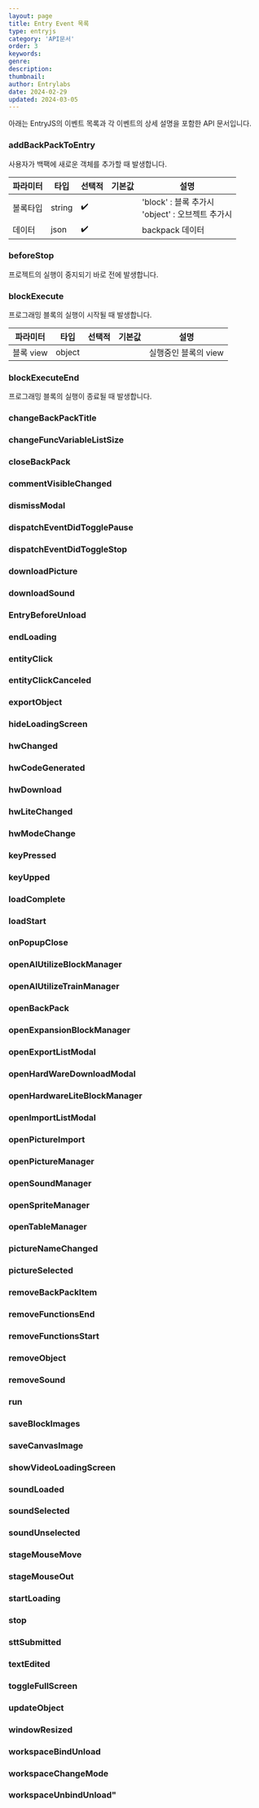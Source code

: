 ```yaml
---
layout: page
title: Entry Event 목록
type: entryjs
category: 'API문서'
order: 3
keywords: 
genre: 
description: 
thumbnail: 
author: Entrylabs
date: 2024-02-29
updated: 2024-03-05
---
```


아래는 EntryJS의 이벤트 목록과 각 이벤트의 상세 설명을 포함한 API 문서입니다.

### addBackPackToEntry
사용자가 백팩에 새로운 객체를 추가할 때 발생합니다.

|파라미터|타입|선택적|기본값|설명|
|---|---|---|---|---|
|볼록타입|string|✔️||'block' : 블록 추가시 <br /> 'object' : 오브젝트 추가시|
|데이터|json|✔️||backpack 데이터|

### beforeStop
프로젝트의 실행이 중지되기 바로 전에 발생합니다.

### blockExecute
프로그래밍 블록의 실행이 시작될 때 발생합니다.

|파라미터|타입|선택적|기본값|설명|
|---|---|---|---|---|
|블록 view|object|||실행중인 블록의 view|

### blockExecuteEnd
프로그래밍 블록의 실행이 종료될 때 발생합니다.

### changeBackPackTitle
### changeFuncVariableListSize
### closeBackPack
### commentVisibleChanged
### dismissModal
### dispatchEventDidTogglePause
### dispatchEventDidToggleStop
### downloadPicture
### downloadSound
### EntryBeforeUnload
### endLoading
### entityClick
### entityClickCanceled
### exportObject
### hideLoadingScreen
### hwChanged
### hwCodeGenerated
### hwDownload
### hwLiteChanged
### hwModeChange
### keyPressed
### keyUpped
### loadComplete
### loadStart
### onPopupClose
### openAIUtilizeBlockManager
### openAIUtilizeTrainManager
### openBackPack
### openExpansionBlockManager
### openExportListModal
### openHardWareDownloadModal
### openHardwareLiteBlockManager
### openImportListModal
### openPictureImport
### openPictureManager
### openSoundManager
### openSpriteManager
### openTableManager
### pictureNameChanged
### pictureSelected
### removeBackPackItem
### removeFunctionsEnd
### removeFunctionsStart
### removeObject
### removeSound
### run
### saveBlockImages
### saveCanvasImage
### showVideoLoadingScreen
### soundLoaded
### soundSelected
### soundUnselected
### stageMouseMove
### stageMouseOut
### startLoading
### stop
### sttSubmitted
### textEdited
### toggleFullScreen
### updateObject
### windowResized
### workspaceBindUnload
### workspaceChangeMode
### workspaceUnbindUnload"